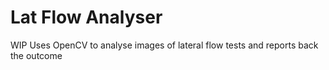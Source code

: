 # Lat Flow Analyser

WIP
Uses OpenCV to analyse images of lateral flow tests and reports back the outcome
